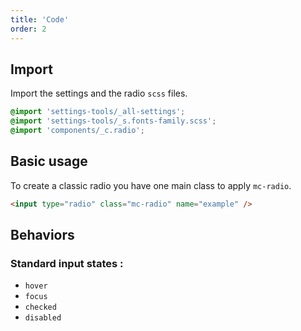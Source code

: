 ```yaml
---
title: 'Code'
order: 2
---
```


## Import

Import the settings and the radio `scss` files.

```css
@import 'settings-tools/_all-settings';
@import 'settings-tools/_s.fonts-family.scss';
@import 'components/_c.radio';
```

## Basic usage

To create a classic radio you have one main class to apply `mc-radio`.

```html
<input type="radio" class="mc-radio" name="example" />
```

<preview path="src/pages/Components/Radio/previews/radio-default"></preview>

## Behaviors

### Standard input states :

- `hover`
- `focus`
- `checked`
- `disabled`

<preview path="src/pages/Components/Radio/previews/radio-state"></preview>
